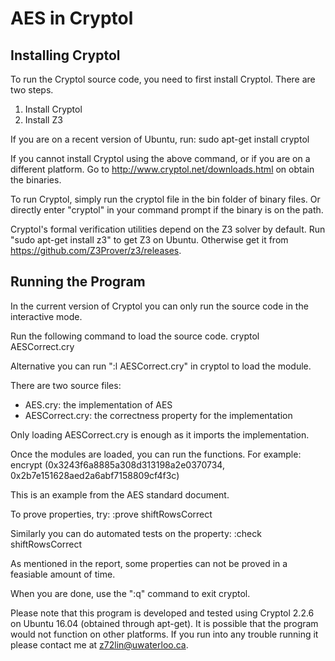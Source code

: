 AES in Cryptol
==============

Installing Cryptol
------------------

To run the Cryptol source code, you need to first install Cryptol.
There are two steps.

1. Install Cryptol
2. Install Z3

If you are on a recent version of Ubuntu, run:
   sudo apt-get install cryptol

If you cannot install Cryptol using the above command, or if you are
on a different platform. Go to http://www.cryptol.net/downloads.html
on obtain the binaries.

To run Cryptol, simply run the cryptol file in the bin folder of binary files.
Or directly enter "cryptol" in your command prompt if the binary is on
the path.

Cryptol's formal verification utilities depend on the Z3 solver by default.
Run "sudo apt-get install z3" to get Z3 on Ubuntu.
Otherwise get it from https://github.com/Z3Prover/z3/releases.

Running the Program
-------------------

In the current version of Cryptol you can only run the source code in the
interactive mode.

Run the following command to load the source code.
    cryptol AESCorrect.cry

Alternative you can run ":l AESCorrect.cry" in cryptol to load the module.

There are two source files:
- AES.cry: the implementation of AES
- AESCorrect.cry: the correctness property for the implementation

Only loading AESCorrect.cry is enough as it imports the implementation.

Once the modules are loaded, you can run the functions. For example:
     encrypt (0x3243f6a8885a308d313198a2e0370734, 0x2b7e151628aed2a6abf7158809cf4f3c)

This is an example from the AES standard document.

To prove properties, try:
   :prove shiftRowsCorrect

Similarly you can do automated tests on the property:
   :check shiftRowsCorrect

As mentioned in the report, some properties can not be proved in a feasiable
amount of time.

When you are done, use the ":q" command to exit cryptol. 


Please note that this program is developed and tested using Cryptol 2.2.6
on Ubuntu 16.04 (obtained through apt-get). It is possible that the program
would not function on other platforms. If you run into any trouble running it
please contact me at z72lin@uwaterloo.ca.




